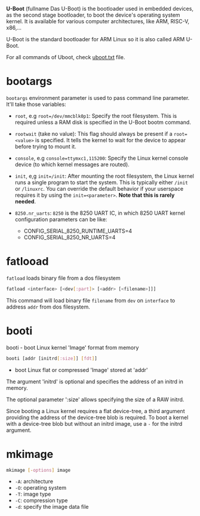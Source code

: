 **U-Boot** (fullname Das U-Boot) is the bootloader used in embedded devices, as the second stage bootloader, to boot the device's operating system kernel. It is available for various computer architectures, like ARM, RISC-V, x86,...

U-Boot is the standard bootloader for ARM Linux so it is also called ARM U-Boot.

For all commands of Uboot, check [uboot.txt](uboot.txt) file.
# bootargs
``bootargs`` environment parameter is used to pass command line parameter. It'll take those variables:
* ``root``, e.g ``root=/dev/mmcblk0p1``: Specify the root filesystem. This is required unless a RAM disk is specified in the U-Boot bootm command.
* ``rootwait`` (take no value): This flag should always be present if a ``root=<value>`` is specified. It tells the kernel to wait for the device to appear before trying to mount it.
* ``console``, e.g ``console=ttymxc1,115200``: Specify the Linux kernel console device (to which kernel messages are routed).
* ``init``, e,g ``init=/init``: After mounting the root filesystem, the Linux kernel runs a single program to start the system. This is typically either ``/init`` or ``/linuxrc``. You can override the default behavior if your userspace requires it by using the ``init=<parameter>``. **Note that this is rarely needed**.

* ``8250.nr_uarts``: ``8250`` is the 8250 UART IC, in which 8250 UART kernel configuration parameters can be like:
	* CONFIG_SERIAL_8250_RUNTIME_UARTS=4 
	* CONFIG_SERIAL_8250_NR_UARTS=4 

# fatlooad

``fatload`` loads binary file from a dos filesystem

```sh
fatload <interface> [<dev[:part]> [<addr> [<filename>]]]
```

This command will load binary file ``filename`` from ``dev`` on ``interface`` to address ``addr`` from dos filesystem.

# booti

booti - boot Linux kernel 'Image' format from memory

```sh
booti [addr [initrd[:size]] [fdt]]
```
- boot Linux flat or compressed 'Image' stored at 'addr'

The argument 'initrd' is optional and specifies the address of an initrd in memory. 

The optional parameter ':size' allows specifying the size of a RAW initrd.

Since booting a Linux kernel requires a flat device-tree, a third argument providing the address of the device-tree blob is required. To boot a kernel with a device-tree blob but without an initrd image, use a ``-`` for the initrd argument.
# mkimage

```sh
mkimage [-options] image  
```
* ``-A``: architecture
* ``-O``: operating system
* ``-T``: image type
* ``-C``: compression type
* ``-d``: specify the image data file
